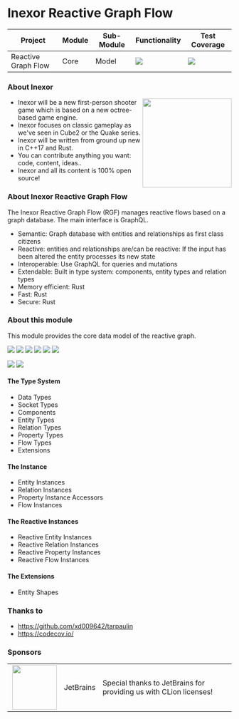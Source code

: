 # Inexor Reactive Graph Flow

| Project             | Module | Sub-Module | Functionality                                                        | Test Coverage                                                                                                                                      |
|---------------------|--------|------------|----------------------------------------------------------------------|----------------------------------------------------------------------------------------------------------------------------------------------------|
| Reactive Graph Flow | Core   | Model      | <img src="https://img.shields.io/badge/state-completed-brightgreen"> | [<img src="https://img.shields.io/codecov/c/github/inexorgame/inexor-rgf-core-model">](https://app.codecov.io/gh/inexorgame/inexor-rgf-core-model) |

### About Inexor

<a href="https://inexor.org/">
<img align="right" width="200" height="200" src="https://raw.githubusercontent.com/inexorgame/inexor-rgf-core-model/main/docs/images/inexor_2.png">
</a>

* Inexor will be a new first-person shooter game which is based on a new octree-based game engine.
* Inexor focuses on classic gameplay as we've seen in Cube2 or the Quake series.
* Inexor will be written from ground up new in C++17 and Rust.
* You can contribute anything you want: code, content, ideas..
* Inexor and all its content is 100% open source!

### About Inexor Reactive Graph Flow

The Inexor Reactive Graph Flow (RGF) manages reactive flows based on a graph database. The main interface is GraphQL.

* Semantic: Graph database with entities and relationships as first class citizens
* Reactive: entities and relationships are/can be reactive: If the input has been altered the entity processes its new state
* Interoperable: Use GraphQL for queries and mutations
* Extendable: Built in type system: components, entity types and relation types
* Memory efficient: Rust
* Fast: Rust
* Secure: Rust

### About this module

This module provides the core data model of the reactive graph.

[<img src="https://img.shields.io/badge/Language-Rust-brightgreen">](https://www.rust-lang.org/)
[<img src="https://img.shields.io/badge/Platforms-Linux%20%26%20Windows-brightgreen">]()
[<img src="https://img.shields.io/github/workflow/status/inexorgame/inexor-rgf-core-model/Rust">](https://github.com/inexorgame/inexor-rgf-core-model/actions?query=workflow%3ARust)
[<img src="https://img.shields.io/github/last-commit/inexorgame/inexor-rgf-core-model">]()
[<img src="https://img.shields.io/github/languages/code-size/inexorgame/inexor-rgf-core-model">]()
[<img src="https://img.shields.io/codecov/c/github/inexorgame/inexor-rgf-core-model">](https://app.codecov.io/gh/inexorgame/inexor-rgf-core-model)

[<img src="https://img.shields.io/github/license/inexorgame/inexor-rgf-core-model">](https://github.com/inexorgame/inexor-rgf-core-model/blob/main/LICENSE)
[<img src="https://img.shields.io/discord/698219248954376256?logo=discord">](https://discord.com/invite/acUW8k7)

#### The Type System

* Data Types
* Socket Types
* Components
* Entity Types
* Relation Types
* Property Types
* Flow Types
* Extensions

#### The Instance

* Entity Instances
* Relation Instances
* Property Instance Accessors
* Flow Instances

#### The Reactive Instances

* Reactive Entity Instances
* Reactive Relation Instances
* Reactive Property Instances
* Reactive Flow Instances

#### The Extensions

* Entity Shapes

### Thanks to

* https://github.com/xd009642/tarpaulin
* https://codecov.io/

### Sponsors

|                                                                                                                                                                                                                           |           |                                                                   |
|---------------------------------------------------------------------------------------------------------------------------------------------------------------------------------------------------------------------------|-----------|-------------------------------------------------------------------|
| <a href="https://www.jetbrains.com/?from=github.com/inexorgame"><img align="right" width="100" height="100" src="https://raw.githubusercontent.com/inexorgame/inexor-rgf-core-model/main/docs/images/icon_CLion.svg"></a> | JetBrains | Special thanks to JetBrains for providing us with CLion licenses! |
